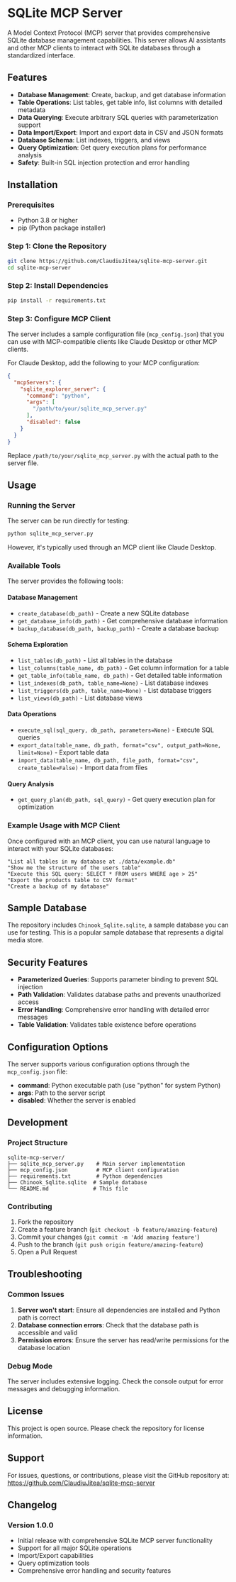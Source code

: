 # SQLite MCP Server

A Model Context Protocol (MCP) server that provides comprehensive SQLite database management capabilities. This server allows AI assistants and other MCP clients to interact with SQLite databases through a standardized interface.

## Features

- **Database Management**: Create, backup, and get database information
- **Table Operations**: List tables, get table info, list columns with detailed metadata
- **Data Querying**: Execute arbitrary SQL queries with parameterization support
- **Data Import/Export**: Import and export data in CSV and JSON formats
- **Database Schema**: List indexes, triggers, and views
- **Query Optimization**: Get query execution plans for performance analysis
- **Safety**: Built-in SQL injection protection and error handling

## Installation

### Prerequisites

- Python 3.8 or higher
- pip (Python package installer)

### Step 1: Clone the Repository

```bash
git clone https://github.com/ClaudiuJitea/sqlite-mcp-server.git
cd sqlite-mcp-server
```

### Step 2: Install Dependencies

```bash
pip install -r requirements.txt
```

### Step 3: Configure MCP Client

The server includes a sample configuration file (`mcp_config.json`) that you can use with MCP-compatible clients like Claude Desktop or other MCP clients.

For Claude Desktop, add the following to your MCP configuration:

```json
{
  "mcpServers": {
    "sqlite_explorer_server": {
      "command": "python",
      "args": [
        "/path/to/your/sqlite_mcp_server.py"
      ],
      "disabled": false
    }
  }
}
```

Replace `/path/to/your/sqlite_mcp_server.py` with the actual path to the server file.

## Usage

### Running the Server

The server can be run directly for testing:

```bash
python sqlite_mcp_server.py
```

However, it's typically used through an MCP client like Claude Desktop.

### Available Tools

The server provides the following tools:

#### Database Management
- `create_database(db_path)` - Create a new SQLite database
- `get_database_info(db_path)` - Get comprehensive database information
- `backup_database(db_path, backup_path)` - Create a database backup

#### Schema Exploration
- `list_tables(db_path)` - List all tables in the database
- `list_columns(table_name, db_path)` - Get column information for a table
- `get_table_info(table_name, db_path)` - Get detailed table information
- `list_indexes(db_path, table_name=None)` - List database indexes
- `list_triggers(db_path, table_name=None)` - List database triggers
- `list_views(db_path)` - List database views

#### Data Operations
- `execute_sql(sql_query, db_path, parameters=None)` - Execute SQL queries
- `export_data(table_name, db_path, format="csv", output_path=None, limit=None)` - Export table data
- `import_data(table_name, db_path, file_path, format="csv", create_table=False)` - Import data from files

#### Query Analysis
- `get_query_plan(db_path, sql_query)` - Get query execution plan for optimization

### Example Usage with MCP Client

Once configured with an MCP client, you can use natural language to interact with your SQLite databases:

```
"List all tables in my database at ./data/example.db"
"Show me the structure of the users table"
"Execute this SQL query: SELECT * FROM users WHERE age > 25"
"Export the products table to CSV format"
"Create a backup of my database"
```

## Sample Database

The repository includes `Chinook_Sqlite.sqlite`, a sample database you can use for testing. This is a popular sample database that represents a digital media store.

## Security Features

- **Parameterized Queries**: Supports parameter binding to prevent SQL injection
- **Path Validation**: Validates database paths and prevents unauthorized access
- **Error Handling**: Comprehensive error handling with detailed error messages
- **Table Validation**: Validates table existence before operations

## Configuration Options

The server supports various configuration options through the `mcp_config.json` file:

- **command**: Python executable path (use "python" for system Python)
- **args**: Path to the server script
- **disabled**: Whether the server is enabled

## Development

### Project Structure

```
sqlite-mcp-server/
├── sqlite_mcp_server.py    # Main server implementation
├── mcp_config.json         # MCP client configuration
├── requirements.txt        # Python dependencies
├── Chinook_Sqlite.sqlite  # Sample database
└── README.md              # This file
```

### Contributing

1. Fork the repository
2. Create a feature branch (`git checkout -b feature/amazing-feature`)
3. Commit your changes (`git commit -m 'Add amazing feature'`)
4. Push to the branch (`git push origin feature/amazing-feature`)
5. Open a Pull Request

## Troubleshooting

### Common Issues

1. **Server won't start**: Ensure all dependencies are installed and Python path is correct
2. **Database connection errors**: Check that the database path is accessible and valid
3. **Permission errors**: Ensure the server has read/write permissions for the database location

### Debug Mode

The server includes extensive logging. Check the console output for error messages and debugging information.

## License

This project is open source. Please check the repository for license information.

## Support

For issues, questions, or contributions, please visit the GitHub repository at:
https://github.com/ClaudiuJitea/sqlite-mcp-server

## Changelog

### Version 1.0.0
- Initial release with comprehensive SQLite MCP server functionality
- Support for all major SQLite operations
- Import/Export capabilities
- Query optimization tools
- Comprehensive error handling and security features 